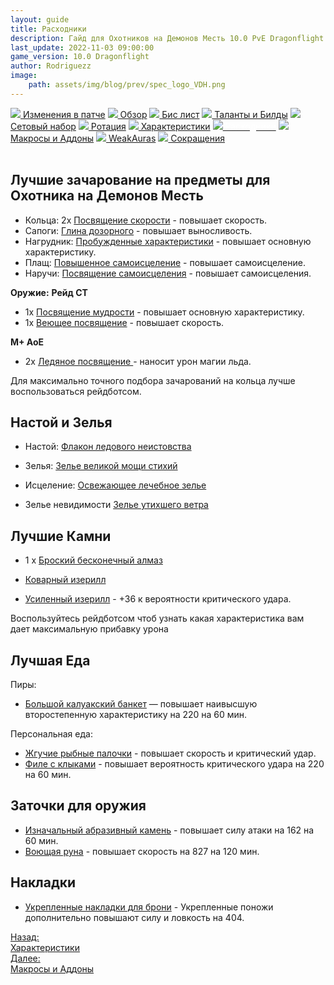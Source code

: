 ```yaml
---
layout: guide
title: Расходники
description: Гайд для Охотников на Демонов Месть 10.0 PvE Dragonflight
last_update: 2022-11-03 09:00:00
game_version: 10.0 Dragonflight
author: Rodriguezz
image:
    path: assets/img/blog/prev/spec_logo_VDH.png
---
```


<div id="smooth-nav-outer">
<a href="{{ site.url }}/guide/vengeance/changes-patch.html"><img src="https://wow.zamimg.com/images/wow/icons/medium/inv_misc_spyglass_02.jpg"> Изменения в патче</a>
<a href="{{ site.url }}/guide/vengeance/overview.html"><img src="https://wow.zamimg.com/images/wow/icons/medium/inv_misc_spyglass_02.jpg"> Обзор</a>
<a href="{{ site.url }}/guide/vengeance/gear.html"><img src="https://wow.zamimg.com/images/wow/icons/medium/inv_chest_chain_03.jpg"> Бис лист</a>
<a href="{{ site.url }}/guide/vengeance/talent-builds.html"><img src="https://wow.zamimg.com/images/wow/icons/medium/ability_marksmanship.jpg"> Таланты и Билды</a>
<a href="{{ site.url }}/guide/vengeance/Set-bonuses.html"><img src="https://wow.zamimg.com/images/wow/icons/medium/wow_token01.jpg"> Сетовый набор</a>
<a href="{{ site.url }}/guide/vengeance/rotation-priority.html"><img src="https://wow.zamimg.com/images/wow/icons/medium/wow_token01.jpg"> Ротация</a>
<a href="{{ site.url }}/guide/vengeance/stats.html"><img src="https://wow.zamimg.com/images/wow/icons/medium/inv_inscription_80_warscroll_intellect.jpg"> Характеристики</a>
<a href="{{ site.url }}/guide/vengeance/consumables.html"><img src="https://wow.zamimg.com/images/wow/icons/medium/inv_potion_92.jpg"><span style="color: white;"> Расходники</span></a>
<a href="{{ site.url }}/guide/vengeance/macros-addons.html"><img src="https://wow.zamimg.com/images/wow/icons/medium/inv_eng_gearspringparts.jpg"> Макросы и Аддоны</a>
<a href="{{ site.url }}/guide/vengeance/weakauras.html"><img src="https://wow.zamimg.com/images/wow/icons/medium/spell_holy_auramastery.jpg"> WeakAuras</a>
<a href="{{ site.url }}/guide/vengeance/common-terms.html"><img src="https://wow.zamimg.com/images/wow/icons/medium/ui_chat.jpg"> Сокращения</a>
</div>
<br>

## Лучшие зачарование на предметы для Охотника на Демонов Месть

* Кольца: 2х [Посвящение скорости](https://www.wowhead.com/ru/spell=389293/) - повышает скорость.
* Сапоги: [Глина дозорного](https://www.wowhead.com/ru/spell=389484) - повышает выносливость.
* Нагрудник: [Пробужденные характеристики](https://www.wowhead.com/ru/spell=389410/) - повышает основную характеристику. 
* Плащ: [Повышенное самоисцеление](https://www.wowhead.com/ru/spell=309531/) - повышает самоисцеление.
* Наручи: [Посвящение самоисцеления](https://www.wowhead.com/ru/spell=389303/) - повышает самоисцеления.

**Оружие:**
**Рейд СТ**

* 1х [Посвящение мудрости](https://www.wowhead.com/ru/spell=389550) - повышает основную характеристику.
* 1х [Веющее посвящение](https://www.wowhead.com/ru/spell=389558/) - повышает скорость.

**M+ АоЕ**

* 2х [Ледяное посвящение ](https://www.wowhead.com/ru/spell=389551/) - наносит урон магии льда.

Для максимально точного подбора зачарований на кольца лучше воспользоваться рейдботсом.

## Настой и Зелья

* Настой: [Флакон ледового неистовства](https://www.wowhead.com/ru/item=191333/)  
* Зелья: [Зелье великой мощи стихий](https://www.wowhead.com/ru/item=191383)
* Исцеление: [Освежающее лечебное зелье](https://www.wowhead.com/ru/item=191380/)

* Зелье невидимости [Зелье утихшего ветра](https://www.wowhead.com/ru/item=191395)


## Лучшие Камни

* 1 х [Броский бесконечный алмаз](https://www.wowhead.com/ru/item=192985)

* [Коварный изерилл](https://www.wowhead.com/ru/item=192945/)
* [Усиленный изерилл](https://www.wowhead.com/ru/item=192952/) - +36 к вероятности критического удара.

Воспользуйтесь рейдботсом чтоб узнать какая характеристика вам дает максимальную прибавку урона

## Лучшая Еда

Пиры:

* [Большой калуакский банкет](https://www.wowhead.com/ru/item=197794) —  повышает наивысшую второстепенную характеристику на 220 на 60 мин.

Персональная еда:

* [Жгучие рыбные палочки](https://www.wowhead.com/ru/item=197782) - повышает скорость и критический удар.
* [Филе с клыками](https://www.wowhead.com/ru/item=197779) - повышает вероятность критического удара на 220 на 60 мин.

## Заточки для оружия

* [Изначальный абразивный камень](https://www.wowhead.com/ru/item=191950) - повышает силу атаки на 162 на 60 мин.
* [Воющая руна](https://www.wowhead.com/ru/item=194820/) - повышает скорость на 827 на 120 мин.

## Накладки 

* [Укрепленные накладки для брони](https://www.wowhead.com/ru/item=193567) - Укрепленные поножи дополнительно повышают силу и ловкость на 404.

<div class="minibox minibox-left"><a href="{{ site.url }}/guide/vengeance/stats.html">Назад:<br>Характеристики</a></div> 
<div class="minibox"><a href="{{ site.url }}/guide/vengeance/macros-addons.html">Далее:<br>Макросы и Аддоны</a></div>